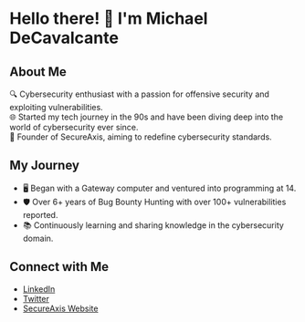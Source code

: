 # Hello there! 👋 I'm Michael DeCavalcante

## About Me
🔍 Cybersecurity enthusiast with a passion for offensive security and exploiting vulnerabilities.  
🌐 Started my tech journey in the 90s and have been diving deep into the world of cybersecurity ever since.  
💼 Founder of SecureAxis, aiming to redefine cybersecurity standards.

## My Journey
- 🖥️ Began with a Gateway computer and ventured into programming at 14.
- 🛡️ Over 6+ years of Bug Bounty Hunting with over 100+ vulnerabilities reported.
- 📚 Continuously learning and sharing knowledge in the cybersecurity domain.

## Connect with Me
- [LinkedIn](#)
- [Twitter](https://twitter.com/secureaxisnet)
- [SecureAxis Website](https://secureaxis.cloud)

<!---
cavalcantecodes/cavalcantecodes is a ✨ special ✨ repository because its `README.md` (this file) appears on your GitHub profile.
You can click the Preview link to take a look at your changes.
--->
